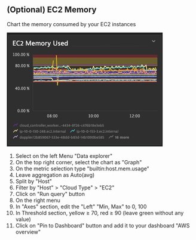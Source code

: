 ## (Optional) EC2 Memory


Chart the memory consumed by your EC2 instances​

![02_06_ec2memory](../../../assets/images/02_06_ec2memory.png)


1. Select on the left Menu "Data explorer"​
2. On the top right corner, select the chart as "Graph"​
3. On the metric selection type "builtin:host.mem.usage"​
4. Leave aggregation as Auto(avg)​
5. Split by "Host"​
6. Filter by "Host" > "Cloud Type" > "EC2"​
7. Click on "Run query" button​
8. On the right menu​
9. In "Axes" section, edit the "Left" "Min, Max" to 0, 100​
10. In Threshold section,  yellow ≥ 70, red ≥ 90  (leave green without any value)​
11. Click on "Pin to Dashboard" button and add it to your dashboard "AWS overview"​
